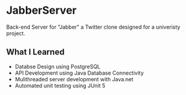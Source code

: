 # JabberServer
Back-end Server for "Jabber" a Twitter clone designed for a univeristy project.
## What I Learned
* Databse Design using PostgreSQL
* API Development using Java Database Connectivity
* Mulithreaded server development with Java.net
* Automated unit testing using JUnit 5
